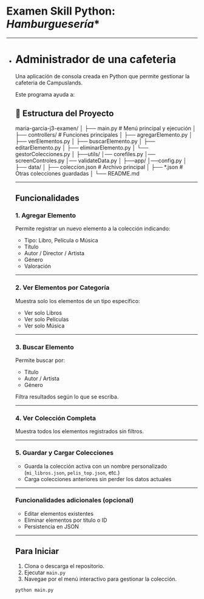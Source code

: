# Examen Skill Python: *Hamburguesería**

------

- #  Administrador de una cafeteria 
  
  Una aplicación de consola creada en Python que permite gestionar la cafeteria de Campuslands.
  
  Este programa ayuda a:
  
  
  ## 📂 Estructura del Proyecto
  
  maria-garcia-j3-examen/
  │
  ├── main.py # Menú principal y ejecución
  │
  ├── controllers/ # Funciones principales
  │ ├── agregarElemento.py
  │ ├── verElementos.py
  │ ├── buscarElemento.py
  │ ├── editarElemento.py
  │ ├── eliminarElemento.py
  │ └── gestorColecciones.py 
  │
  ├──utils/
  │── corefiles.py
  │── screenControles.py
  │── validateData.py
  │
  ├──app/
  │──config.py
  │
  ├── data/
  │ ├── coleccion.json # Archivo principal
  │ ├── *.json # Otras colecciones guardadas
  │
  └── README.md
  
  
  
  ---
  
  ##  Funcionalidades
  
  ### 1. Agregar Elemento
  Permite registrar un nuevo elemento a la colección indicando:
  - Tipo: Libro, Película o Música
  - Título
  - Autor / Director / Artista
  - Género
  - Valoración
  
  ---
  
  ### 2. Ver Elementos por Categoría
  Muestra solo los elementos de un tipo específico:
  - Ver solo Libros
  - Ver solo Películas
  - Ver solo Música
  
  ---
  
  ### 3. Buscar Elemento
  Permite buscar por:
  - Título
  - Autor / Artista
  - Género
  
  Filtra resultados según lo que se escriba.
  
  ---
  
  ###  4. Ver Colección Completa
  Muestra todos los elementos registrados sin filtros.
  
  ---
  
  ###  5. Guardar y Cargar Colecciones
  - Guarda la colección activa con un nombre personalizado (`mi_libros.json`, `pelis_top.json`, etc.)
  - Carga colecciones anteriores sin perder los datos actuales
  
  ---
  
  ###  Funcionalidades adicionales (opcional)
  -  Editar elementos existentes
  -  Eliminar elementos por título o ID
  -  Persistencia en JSON
  
  
  
  ---
  
  ## Para Iniciar
  
  1. Clona o descarga el repositorio.
  2. Ejecutar `main.py`
  3. Navegae por el menú interactivo para gestionar la colección.
  
  ```bash
  python main.py
  ```

